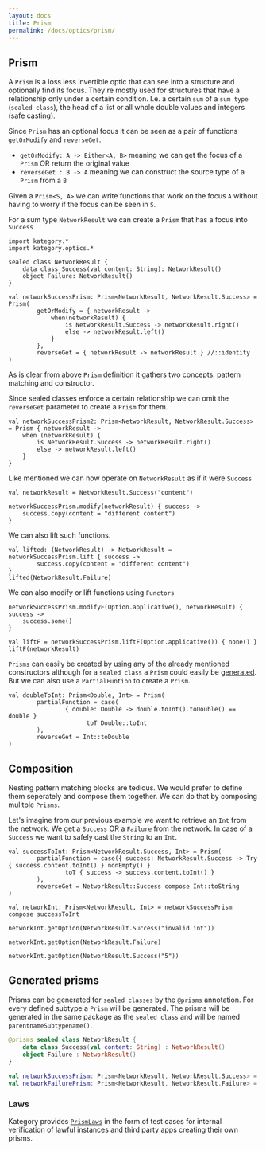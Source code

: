 ```yaml
---
layout: docs
title: Prism
permalink: /docs/optics/prism/
---
```


## Prism

A `Prism` is a loss less invertible optic that can see into a structure and optionally find its focus. They're mostly used for structures that have a relationship only under a certain condition. I.e. a certain `sum` of a `sum type` (`sealed class`), the head of a list or all whole double values and integers (safe casting).

Since `Prism` has an optional focus it can be seen as a pair of functions `getOrModify` and `reverseGet`.

* `getOrModify: A -> Either<A, B>` meaning we can get the focus of a `Prism` OR return the original value
* `reverseGet : B -> A` meaning we can construct the source type of a `Prism` from a `B`

Given a `Prism<S, A>` we can write functions that work on the focus `A` without having to worry if the focus can be seen in `S`.

For a sum type `NetworkResult` we can create a `Prism` that has a focus into `Success`

```kotlin:ank
import kategory.*
import kategory.optics.*

sealed class NetworkResult {
    data class Success(val content: String): NetworkResult()
    object Failure: NetworkResult()
}

val networkSuccessPrism: Prism<NetworkResult, NetworkResult.Success> = Prism(
        getOrModify = { networkResult ->
            when(networkResult) {
                is NetworkResult.Success -> networkResult.right()
                else -> networkResult.left()
            }
        },
        reverseGet = { networkResult -> networkResult } //::identity
)
```

As is clear from above `Prism` definition it gathers two concepts: pattern matching and constructor.

Since sealed classes enforce a certain relationship we can omit the `reverseGet` parameter to create a `Prism` for them. 

```kotlin:ank:silent
val networkSuccessPrism2: Prism<NetworkResult, NetworkResult.Success> = Prism { networkResult ->
    when (networkResult) {
        is NetworkResult.Success -> networkResult.right()
        else -> networkResult.left()
    }
}
```

Like mentioned we can now operate on `NetworkResult` as if it were `Success`

```kotlin:ank
val networkResult = NetworkResult.Success("content")

networkSuccessPrism.modify(networkResult) { success ->
    success.copy(content = "different content")
}
```

We can also lift such functions.

```kotlin:ank
val lifted: (NetworkResult) -> NetworkResult = networkSuccessPrism.lift { success ->
        success.copy(content = "different content")
}
lifted(NetworkResult.Failure)
```

We can also modify or lift functions using `Functors`

```kotlin:ank
networkSuccessPrism.modifyF(Option.applicative(), networkResult) { success ->
    success.some()
}
```
```kotlin:ank
val liftF = networkSuccessPrism.liftF(Option.applicative()) { none() }
liftF(networkResult)
```

`Prisms` can easily be created by using any of the already mentioned constructors although for a `sealed class` a `Prism` could easily be [generated](#generated-prisms). But we can also use a `PartialFuntion` to create a `Prism`.

```kotlin:ank
val doubleToInt: Prism<Double, Int> = Prism(
        partialFunction = case(
                { double: Double -> double.toInt().toDouble() == double }
                      toT Double::toInt
        ),
        reverseGet = Int::toDouble
)
```

## Composition

Nesting pattern matching blocks are tedious. We would prefer to define them seperately and compose them together. We can do that by composing mulitple `Prisms`.

Let's imagine from our previous example we want to retrieve an `Int` from the network. We get a `Success` OR a `Failure` from the network. In case of a `Success` we want to safely cast the `String` to an `Int`.

```kotlin:ank
val successToInt: Prism<NetworkResult.Success, Int> = Prism(
        partialFunction = case({ success: NetworkResult.Success -> Try { success.content.toInt() }.nonEmpty() }
                toT { success -> success.content.toInt() }
        ),
        reverseGet = NetworkResult::Success compose Int::toString
)

val networkInt: Prism<NetworkResult, Int> = networkSuccessPrism compose successToInt
```
```kotlin:ank
networkInt.getOption(NetworkResult.Success("invalid int"))
```
```kotlin:ank
networkInt.getOption(NetworkResult.Failure)
```
```kotlin:ank
networkInt.getOption(NetworkResult.Success("5"))
```

## Generated prisms <a id="generated-prisms"></a>

Prisms can be generated for `sealed classes` by the `@prisms` annotation. For every defined subtype a `Prism` will be generated. The prisms will be generated in the same package as the `sealed class` and will be named `parentnameSubtypename()`.

```kotlin
@prisms sealed class NetworkResult {
    data class Success(val content: String) : NetworkResult()
    object Failure : NetworkResult()
}

val networkSuccessPrism: Prism<NetworkResult, NetworkResult.Success> = networkResultSuccess()
val networkFailurePrism: Prism<NetworkResult, NetworkResult.Failure> = networkResultFailure()
```

### Laws

Kategory provides [`PrismLaws`](/docs/optics/laws#prismlaws) in the form of test cases for internal verification of lawful instances and third party apps creating their own prisms.
